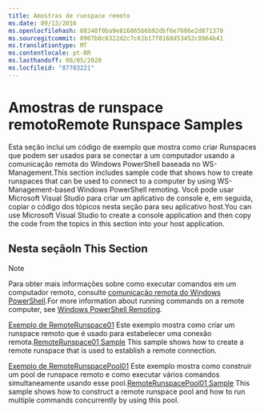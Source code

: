 ```yaml
---
title: Amostras de runspace remoto
ms.date: 09/13/2016
ms.openlocfilehash: 68248f0ba9e816865b6b92dbf6e7686e2d871370
ms.sourcegitcommit: 0907b8c6322d2c7c61b17f8168d53452c8964b41
ms.translationtype: MT
ms.contentlocale: pt-BR
ms.lasthandoff: 08/05/2020
ms.locfileid: "87783221"
---
```

# <a name="remote-runspace-samples"></a><span data-ttu-id="ac85b-102">Amostras de runspace remoto</span><span class="sxs-lookup"><span data-stu-id="ac85b-102">Remote Runspace Samples</span></span>

<span data-ttu-id="ac85b-103">Esta seção inclui um código de exemplo que mostra como criar Runspaces que podem ser usados para se conectar a um computador usando a comunicação remota do Windows PowerShell baseada no WS-Management.</span><span class="sxs-lookup"><span data-stu-id="ac85b-103">This section includes sample code that shows how to create runspaces that can be used to connect to a computer by using WS-Management-based Windows PowerShell remoting.</span></span> <span data-ttu-id="ac85b-104">Você pode usar Microsoft Visual Studio para criar um aplicativo de console e, em seguida, copiar o código dos tópicos nesta seção para seu aplicativo host.</span><span class="sxs-lookup"><span data-stu-id="ac85b-104">You can use Microsoft Visual Studio to create a console application and then copy the code from the topics in this section into your host application.</span></span>

## <a name="in-this-section"></a><span data-ttu-id="ac85b-105">Nesta seção</span><span class="sxs-lookup"><span data-stu-id="ac85b-105">In This Section</span></span>

> [!NOTE]
> <span data-ttu-id="ac85b-106">Para obter mais informações sobre como executar comandos em um computador remoto, consulte [comunicação remota do Windows PowerShell](/previous-versions/ms714644(v=vs.85)).</span><span class="sxs-lookup"><span data-stu-id="ac85b-106">For more information about running commands on a remote computer, see [Windows PowerShell Remoting](/previous-versions/ms714644(v=vs.85)).</span></span>

 <span data-ttu-id="ac85b-107">[Exemplo de RemoteRunspace01](./remoterunspace01-sample.md) Este exemplo mostra como criar um runspace remoto que é usado para estabelecer uma conexão remota.</span><span class="sxs-lookup"><span data-stu-id="ac85b-107">[RemoteRunspace01 Sample](./remoterunspace01-sample.md) This sample shows how to create a remote runspace that is used to establish a remote connection.</span></span>

 <span data-ttu-id="ac85b-108">[Exemplo de RemoteRunspacePool01](./remoterunspacepool01-sample.md) Este exemplo mostra como construir um pool de runspace remoto e como executar vários comandos simultaneamente usando esse pool.</span><span class="sxs-lookup"><span data-stu-id="ac85b-108">[RemoteRunspacePool01 Sample](./remoterunspacepool01-sample.md) This sample shows how to construct a remote runspace pool and how to run multiple commands concurrently by using this pool.</span></span>

